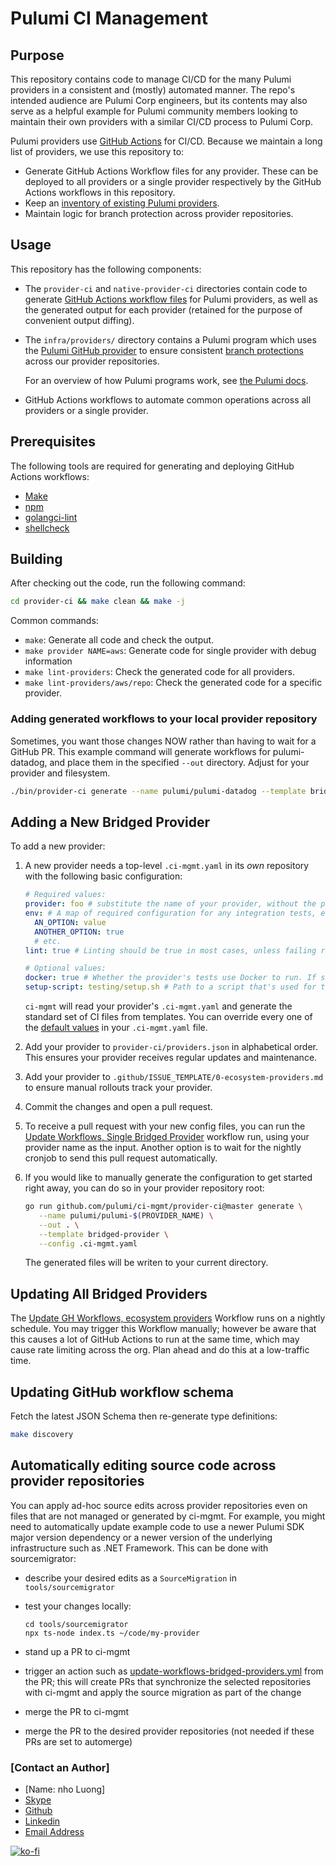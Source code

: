 # Pulumi CI Management

## Purpose

This repository contains code to manage CI/CD for the many Pulumi providers in a consistent and (mostly) automated manner. The repo's intended audience are Pulumi Corp engineers, but its contents may also serve as a helpful example for Pulumi community members looking to maintain their own providers with a similar CI/CD process to Pulumi Corp.

Pulumi providers use [GitHub Actions](https://docs.github.com/en/actions) for CI/CD. Because we maintain a long list of providers, we use this repository to:

- Generate GitHub Actions Workflow files for any provider. These can be deployed to all providers or a single provider respectively by the GitHub Actions workflows in this repository.
- Keep an [inventory of existing Pulumi providers](./provider-ci/providers).
- Maintain logic for branch protection across provider repositories.

## Usage

This repository has the following components:

- The `provider-ci` and `native-provider-ci` directories contain code to generate [GitHub Actions workflow files](https://docs.github.com/en/actions/learn-github-actions/workflow-syntax-for-github-actions) for Pulumi providers, as well as the generated output for each provider (retained for the purpose of convenient output diffing).
- The `infra/providers/` directory contains a Pulumi program which uses the [Pulumi GitHub provider](https://www.pulumi.com/registry/packages/github/) to ensure consistent [branch protections](https://docs.github.com/en/repositories/configuring-branches-and-merges-in-your-repository/defining-the-mergeability-of-pull-requests/about-protected-branches) across our provider repositories.

  For an overview of how Pulumi programs work, see [the Pulumi docs](https://www.pulumi.com/docs/).

- GitHub Actions workflows to automate common operations across all providers or a single provider.

## Prerequisites

The following tools are required for generating and deploying GitHub Actions workflows:

- [Make](https://www.gnu.org/software/make/)
- [npm](https://www.npmjs.com/)
- [golangci-lint](https://golangci-lint.run/)
- [shellcheck](https://github.com/koalaman/shellcheck)

## Building

After checking out the code, run the following command:

```bash
cd provider-ci && make clean && make -j
```

Common commands:

- `make`: Generate all code and check the output.
- `make provider NAME=aws`: Generate code for single provider with debug information
- `make lint-providers`: Check the generated code for all providers.
- `make lint-providers/aws/repo`: Check the generated code for a specific provider.

### Adding generated workflows to your local provider repository

Sometimes, you want those changes NOW rather than having to wait for a GitHub PR.
This example command will generate workflows for pulumi-datadog, and place them in the specified `--out` directory.
Adjust for your provider and filesystem.

```bash
./bin/provider-ci generate --name pulumi/pulumi-datadog --template bridged-provider --config ./providers/datadog/config.yaml --out ../../pulumi-dtadog
```

## Adding a New Bridged Provider

To add a new provider:

1. A new provider needs a top-level `.ci-mgmt.yaml` in its _own_ repository with the following basic configuration:

   ```yaml
   # Required values:
   provider: foo # substitute the name of your provider, without the pulumi- prefix
   env: # A map of required configuration for any integration tests, etc.
     AN_OPTION: value
     ANOTHER_OPTION: true
     # etc.
   lint: true # Linting should be true in most cases, unless failing rules in the upstream provider makes this impractical.

   # Optional values:
   docker: true # Whether the provider's tests use Docker to run. If set to true, a file `testing/docker-compose.yml` must be present in the provider repository.
   setup-script: testing/setup.sh # Path to a script that's used for testing bootstraps
   ```

   `ci-mgmt` will read your provider's `.ci-mgmt.yaml` and generate the standard set of CI files from templates.
   You can override every one of the [default values](./provider-ci/internal/pkg/templates/bridged-provider.config.yaml)
   in your `.ci-mgmt.yaml` file.

1. Add your provider to `provider-ci/providers.json` in alphabetical order. This ensures your provider receives regular
   updates and maintenance.

1. Add your provider to `.github/ISSUE_TEMPLATE/0-ecosystem-providers.md` to ensure manual rollouts track your provider.

1. Commit the changes and open a pull request.

1. To receive a pull request with your new config files, you can run the
   [Update Workflows, Single Bridged Provider](https://github.com/nholuongut/Pulumi-CI-Management/actions/workflows/update-workflows-single-bridged-provider.yml)
   workflow run, using your provider name as the input.
   Another option is to wait for the nightly cronjob to send this pull request automatically.

1. If you would like to manually generate the configuration to get started right away, you can do so in your provider
   repository root:

   ```bash
   go run github.com/pulumi/ci-mgmt/provider-ci@master generate \
      --name pulumi/pulumi-$(PROVIDER_NAME) \
      --out . \
      --template bridged-provider \
      --config .ci-mgmt.yaml
   ```

   The generated files will be writen to your current directory.

## Updating All Bridged Providers

The [Update GH Workflows, ecosystem providers](https://github.com/nholuongut/Pulumi-CI-Management/actions/workflows/update-workflows-ecosystem-providers.yml)
Workflow runs on a nightly schedule.
You may trigger this Workflow manually; however be aware that this causes a lot of GitHub Actions to run at the same
time, which may cause rate limiting across the org. Plan ahead and do this at a low-traffic time.

## Updating GitHub workflow schema

Fetch the latest JSON Schema then re-generate type definitions:

```bash
make discovery
```

## Automatically editing source code across provider repositories

You can apply ad-hoc source edits across provider repositories even on files that are not managed or generated by ci-mgmt. For example, you might need to automatically update example code to use a newer Pulumi SDK major version dependency or a newer version of the underlying infrastructure such as .NET Framework.  This can be done with sourcemigrator:

- describe your desired edits as a `SourceMigration` in `tools/sourcemigrator`

- test your changes locally:

      cd tools/sourcemigrator
      npx ts-node index.ts ~/code/my-provider

- stand up a PR to ci-mgmt

- trigger an action such as
  [update-workflows-bridged-providers.yml](https://github.com/nholuongut/Pulumi-CI-Management/actions/workflows/update-workflows-bridged-providers.yml)
  from the PR; this will create PRs that synchronize the selected repositories with ci-mgmt and apply the source
  migration as part of the change

- merge the PR to ci-mgmt

- merge the PR to the desired provider repositories (not needed if these PRs are set to automerge)
  
### [Contact an Author]
* [Name: nho Luong]
* [Skype](luongutnho_skype)
* [Github](https://github.com/nholuongut/)
* [Linkedin](https://www.linkedin.com/in/nholuong/)
* [Email Address](luongutnho@hotmail.com) 

[![ko-fi](https://ko-fi.com/img/githubbutton_sm.svg)](https://ko-fi.com/nholuong)
  
